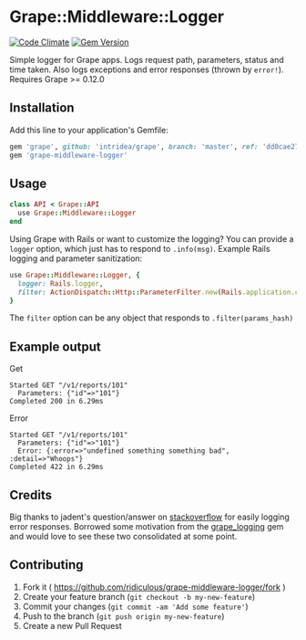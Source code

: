 # Grape::Middleware::Logger
[![Code Climate](https://codeclimate.com/github/ridiculous/grape-middleware-logger/badges/gpa.svg)](https://codeclimate.com/github/ridiculous/grape-middleware-logger) [![Gem Version](https://badge.fury.io/rb/grape-middleware-logger.svg)](http://badge.fury.io/rb/grape-middleware-logger)

Simple logger for Grape apps. Logs request path, parameters, status and time taken. Also logs exceptions and error responses (thrown by `error!`). Requires Grape >= 0.12.0

## Installation

Add this line to your application's Gemfile:

```ruby
gem 'grape', github: 'intridea/grape', branch: 'master', ref: 'dd0cae274ee0017a22deef5e282b75cf25d65385'
gem 'grape-middleware-logger'
```

## Usage
```ruby
class API < Grape::API
  use Grape::Middleware::Logger
end
```    
Using Grape with Rails or want to customize the logging? You can provide a `logger` option, which just has to respond to `.info(msg)`. Example Rails logging and parameter sanitization:
```ruby
use Grape::Middleware::Logger, { 
  logger: Rails.logger, 
  filter: ActionDispatch::Http::ParameterFilter.new(Rails.application.config.filter_parameters)
}
```

The `filter` option can be any object that responds to `.filter(params_hash)`

## Example output
Get
```
Started GET "/v1/reports/101"
  Parameters: {"id"=>"101"}
Completed 200 in 6.29ms
```
Error
```
Started GET "/v1/reports/101"
  Parameters: {"id"=>"101"}
  Error: {:error=>"undefined something something bad", :detail=>"Whoops"}
Completed 422 in 6.29ms
```

## Credits

Big thanks to jadent's question/answer on [stackoverflow](http://stackoverflow.com/questions/25048163/grape-using-error-and-grapemiddleware-after-callback)
for easily logging error responses. Borrowed some motivation from the [grape_logging](https://github.com/aserafin/grape_logging) gem
and would love to see these two consolidated at some point.

## Contributing

1. Fork it ( https://github.com/ridiculous/grape-middleware-logger/fork )
2. Create your feature branch (`git checkout -b my-new-feature`)
3. Commit your changes (`git commit -am 'Add some feature'`)
4. Push to the branch (`git push origin my-new-feature`)
5. Create a new Pull Request
